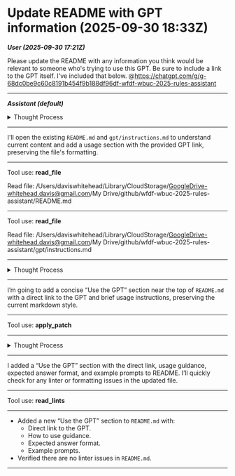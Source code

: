 <!-- Generated by SpecStory -->

<!-- cursor Session d03ffeb4-fa7f-425f-a3ea-8bd697a28e75 (2025-09-30 18:33Z) -->

# Update README with GPT information (2025-09-30 18:33Z)

_**User (2025-09-30 17:21Z)**_

Please update the README with any information you think would be relevant to someone who's trying to use this GPT. Be sure to include a link to the GPT itself. I've included that below.
@https://chatgpt.com/g/g-68dc0be9c60c8191b454f9b188df96df-wfdf-wbuc-2025-rules-assistant 

---

_**Assistant (default)**_

<think><details><summary>Thought Process</summary>**Updating README.md**

I need to update the README.md file, and it's just a simple one-file edit. I might consider creating a to-do, but since it’s straightforward, I could skip that step. However, the developer tool requires status updates when I use tools. First, I'll read the current content of README.md using the functions.read_file to ensure I don’t overwrite anything important. I'll also reference gpt/instructions.md for additional guidelines while reviewing both files to streamline the process. Let’s get started!</details></think>

---

I'll open the existing `README.md` and `gpt/instructions.md` to understand current content and add a usage section with the provided GPT link, preserving the file's formatting.

---

Tool use: **read_file**

Read file: /Users/daviswhitehead/Library/CloudStorage/GoogleDrive-whitehead.davis@gmail.com/My Drive/github/wfdf-wbuc-2025-rules-assistant/README.md

---

Tool use: **read_file**

Read file: /Users/daviswhitehead/Library/CloudStorage/GoogleDrive-whitehead.davis@gmail.com/My Drive/github/wfdf-wbuc-2025-rules-assistant/gpt/instructions.md

---

<think><details><summary>Thought Process</summary>**Updating README.md**

I need to update the README.md with usage information and include the provided GPT link. My preferred method is to use apply_patch, which should keep the original formatting intact. I want to keep things concise while adding sections like quick start, usage tips, citation style, and contributing instructions. 

I’ll ensure to format everything in markdown, using descriptive anchor text for the link to the GPT. The goal is to provide clear guidance while preserving the document’s structure.
**Following update protocols**

I need to keep up with the tools' cadence by providing a status update and managing the task list. Since this is a small edit, I can skip creating a todo per the specifications. The developer instructions suggest using todos for more complex tasks, but it's just a single edit here. I'll first provide the status update before applying the patch. 

After checking the content lines, I'll insert a "Getting Started" section after line 2, ensuring proper markdown formatting with headings.
**Updating sections in the file**

I see that the file currently has sections like "# wfdf-wbuc2025-rules," "# Resources," and "## Links." My plan is to add a new section, "# Use the GPT," right after the introduction. This maintains the structure with two top-level headings. 

I'll also propose concise bullets for "How to ask" and "Answer format" to align with the instructions. Plus, I'll include a direct link with appropriate markdown. Finally, I'll apply the patch to make these updates.</details></think>

---

I’m going to add a concise “Use the GPT” section near the top of `README.md` with a direct link to the GPT and brief usage instructions, preserving the current markdown style.

---

Tool use: **apply_patch**

---

<think><details><summary>Thought Process</summary>**Running README checks**

I edited the README, and now I need to provide a status update. Since this is straightforward, I won’t create any todos. Should I run read_lints on the README to check for issues? The tool reads linter errors, though this repo might not have a lints config. I’ll call read_lints with the README path and provide a brief summary, including a link to GPT. I’ll be cautious not to include excessive formatting, but I can summarize with bullets. Let's go ahead and run read_lints.</details></think>

---

I added a “Use the GPT” section with the direct link, usage guidance, expected answer format, and example prompts to README. I’ll quickly check for any linter or formatting issues in the updated file.

---

Tool use: **read_lints**

---

- Added a new “Use the GPT” section to `README.md` with:
  - Direct link to the GPT.
  - How to use guidance.
  - Expected answer format.
  - Example prompts.
- Verified there are no linter issues in `README.md`.

---

